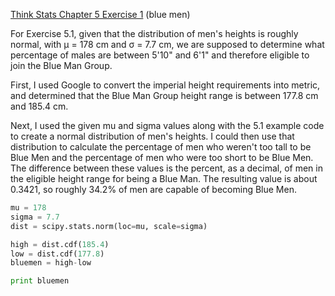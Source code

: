 [Think Stats Chapter 5 Exercise 1](http://greenteapress.com/thinkstats2/html/thinkstats2006.html#toc50) (blue men)

For Exercise 5.1, given that the distribution of men's heights is roughly normal, with µ = 178 cm and σ = 7.7 cm, we are supposed to determine what percentage of males are between 5'10" and 6'1" and therefore eligible to join the Blue Man Group.

First, I used Google to convert the imperial height requirements into metric, and determined that the Blue Man Group height range is between 177.8 cm and 185.4 cm.

Next, I used the given mu and sigma values along with the 5.1 example code to create a normal distribution of men's heights. I could then use that distribution to calculate the percentage of men who weren't too tall to be Blue Men and the percentage of men who were too short to be Blue Men. The difference between these values is the percent, as a decimal, of men in the eligible height range for being a Blue Man. The resulting value is about 0.3421, so roughly 34.2% of men are capable of becoming Blue Men.
```python
mu = 178
sigma = 7.7
dist = scipy.stats.norm(loc=mu, scale=sigma)

high = dist.cdf(185.4)
low = dist.cdf(177.8)
bluemen = high-low

print bluemen 
```

